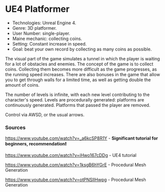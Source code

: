 # UE4 Platformer

- Technologies: Unreal Engine 4.
- Genre: 3D platformer.
- User Number: single-player.
- Maine mechanic: collecting coins.
- Setting: Constant increase in speed.
- Goal: beat your own record by collecting as many coins as possible.

The visual part of the game simulates a tunnel in which the player is waiting for a lot of obstacles and enemies. The concept of the game is to collect coins. Collecting them becomes more difficult as the game progresses, as the running speed increases. There are also bonuses in the game that allow you to get through walls for a limited time, as well as getting double the amount of coins.

The number of levels is infinite, with each new level contributing to the character's speed. Levels are procedurally generated: platforms are continuously generated. Platforms that passed the player are removed.

Control via AWSD, or the usual arrows.


### Sources

https://www.youtube.com/watch?v=_a6kcSP8R1Y - **Significant tutorial for beginners, recommendation❗️**

https://www.youtube.com/watch?v=iHwo167cDDg - UE4 tutorial

https://www.youtube.com/watch?v=1ksgB6hYGrE - Procedural Mesh Generation

https://www.youtube.com/watch?v=otPNSlIHwpg - Procedural Mesh Generation
